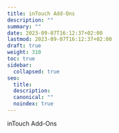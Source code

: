 ```yaml
---
title: inTouch Add-Ons
description: ""
summary: ""
date: 2023-09-07T16:12:37+02:00
lastmod: 2023-09-07T16:12:37+02:00
draft: true
weight: 310
toc: true
sidebar:
  collapsed: true
seo:
  title:
  description:
  canonical: ""
  noindex: true
---
```


inTouch Add-Ons
